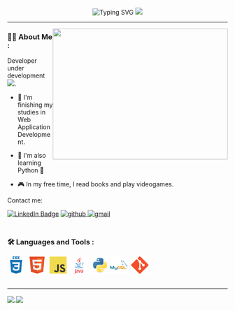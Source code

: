 <br>

<div align="center">
  <img src="https://readme-typing-svg.demolab.com?font=Fira+Code&weight=500&size=30&duration=3000&pause=700&center=true&width=1000&height=60&lines=Hello+there!+I'm+Jose." alt="Typing SVG" />
  <img src="https://media.giphy.com/media/hvRJCLFzcasrR4ia7z/giphy.gif" width="30px"/>
</div>

---

<a target="_blank" align="center">
  <img align="right" top="500" height="300" width="400" src="https://media.giphy.com/media/dWesBcTLavkZuG35MI/giphy.gif" width="600" height="300"/>
</a>

### :man_technologist: About Me :
Developer under development <img src="https://media.giphy.com/media/WUlplcMpOCEmTGBtBW/giphy.gif" width="30">.
- :telescope: I'm finishing my studies in Web Application Development.

- :seedling: I'm also learning Python 🐍

- 🎮 In my free time, I read books and play videogames.

<div id="badges">
  
  <p>Contact me: </p>
  
  <a href="https://www.linkedin.com/in/jose-lujan-moya">
  <img src="https://img.shields.io/badge/LinkedIn-blue?style=for-the-badge&logo=linkedin&logoColor=white" alt="LinkedIn Badge"/></a>
  
  <a href="https://github.com/Jolumo1" target="_blank">
  <img src=https://img.shields.io/badge/github-%2300acee.svg?color=181717&style=for-the-badge&logo=github&logoColor=white alt=github style="margin-bottom: 5px;" /> </a>

  <a href="mailto:jo_lumo@outlook.com" target="_blank">
  <img src=https://img.shields.io/badge/gmail-%2300acee.svg?color=EA4335&style=for-the-badge&logo=gmail&logoColor=white alt=gmail style="margin-bottom: 5px;" /> </a> 
</div>

<br>

### :hammer_and_wrench: Languages and Tools :

<div>
  <img src="https://github.com/devicons/devicon/blob/master/icons/css3/css3-plain-wordmark.svg"  title="CSS3" alt="CSS" width="40" height="40"/>&nbsp;
  <img src="https://github.com/devicons/devicon/blob/master/icons/html5/html5-original.svg" title="HTML5" alt="HTML" width="40" height="40"/>&nbsp;
  <img src="https://github.com/devicons/devicon/blob/master/icons/javascript/javascript-original.svg" title="JavaScript" alt="JavaScript" width="40" height="40"/>&nbsp;
  <img src="https://github.com/devicons/devicon/blob/master/icons/java/java-original-wordmark.svg" title="Java" alt="Java" width="40" height="40"/>&nbsp;
  <img src="https://github.com/devicons/devicon/blob/master/icons/python/python-original.svg" title="Python" **alt="Python" width="40" height="40"/>
  <img src="https://github.com/devicons/devicon/blob/master/icons/mysql/mysql-original-wordmark.svg" title="MySQL"  alt="MySQL" width="40" height="40"/>&nbsp;
  <img src="https://github.com/devicons/devicon/blob/master/icons/git/git-plain.svg" title="Git" **alt="Git" width="40" height="40"/>
</div>


<br>

---

<a href="https://github.com/anuraghazra/github-readme-stats">
  <img height=200 align="center" src="https://github-readme-stats.vercel.app/api?username=jolumo1&show_icons=true&rank_icon=github&custom_title=JoLumo's%20GitHub%20Stats&card_width=300&theme=react" />
</a>
<a href="https://github.com/anuraghazra/convoychat">
  <img height=200 align="center" src="https://github-readme-stats.vercel.app/api/top-langs/?username=jolumo1&layout=compact&card_width=100&langs_count=8&theme=react"/>
</a>
